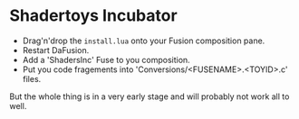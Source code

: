 # Shadertoys Incubator

* Drag'n'drop the `install.lua` onto your Fusion composition pane.
* Restart DaFusion.
* Add a 'ShadersInc' Fuse to you composition.
* Put you code fragements into 'Conversions/&lt;FUSENAME&gt;.&lt;TOYID&gt;.c' files.

But the whole thing is in a very early stage and will probably not work all to well.